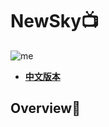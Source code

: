 # NewSky📺
![me](https://img.shields.io/badge/2023/10-Emotion__Thorn-blue)          
* [**中文版本**](/README_zh.md)


## Overview📖

